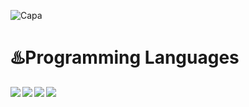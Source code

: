 ![Capa](https://github.com/RenanEfrem/RenanEfrem/assets/70667947/a03ca954-c1d7-4575-a85c-e2482a75b315)

<h1 align="left">♨️Programming Languages</h1>
  
<img src="https://img.shields.io/badge/JavaScript-323330?style=for-the-badge&logo=javascript&logoColor=F7DF1E" align="left">
<img src="https://img.shields.io/badge/HTML5-E34F26?style=for-the-badge&logo=html5&logoColor=white" align="left">
<img src="https://img.shields.io/badge/CSS3-1572B6?style=for-the-badge&logo=css3&logoColor=white" align="left">
<img src="https://img.shields.io/badge/React_Native-20232A?style=for-the-badge&logo=react&logoColor=61DAFB" align="left">
